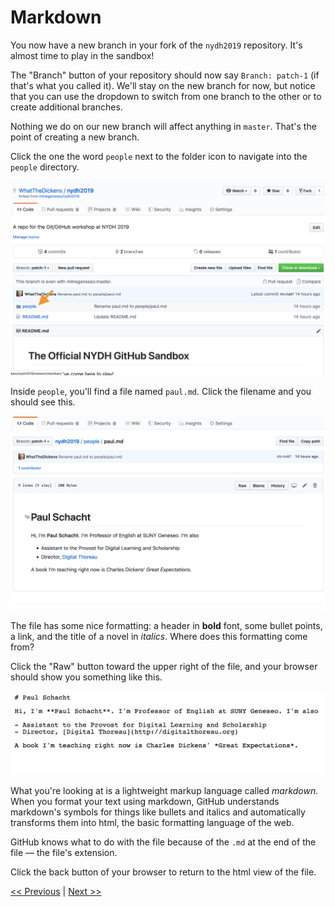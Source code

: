 # Markdown

You now have a new branch in your fork of the `nydh2019` repository. It's almost time to play in the sandbox!

The "Branch" button of your repository should now say `Branch: patch-1` (if that's what you called it). We'll stay on the new branch for now, but notice that you can use the dropdown to switch from one branch to the other or to create additional branches.

Nothing we do on our new branch will affect anything in `master`. That's the point of creating a new branch.

Click the one the word `people` next to the folder icon to navigate into the `people` directory.

![Navigate into the people directory](../images/people.png)

Inside `people`, you'll find a file named `paul.md`. Click the filename and you should see this.

![Look inside paul.md](../images/paul.png)

The file has some nice formatting: a header in **bold** font, some bullet points, a link, and the title of a novel in *italics*. Where does this formatting come from?

Click the "Raw" button toward the upper right of the file, and your browser should show you something like this.

![Raw text](../images/markdown.png)

What you're looking at is a lightweight markup language called *markdown*. When you format your text using markdown, GitHub understands markdown's symbols for things like bullets and italics and automatically transforms them into html, the basic formatting language of the web.

GitHub knows what to do with the file because of the `.md` at the end of the file — the file's extension.

Click the back button of your browser to return to the html view of the file.

[<< Previous](branching.md) | [Next >>](createfile.md)





